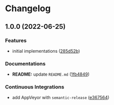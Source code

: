 # Changelog

## 1.0.0 (2022-06-25)


### Features

* initial implementations ([285d52b](https://github.com/extra2000/vitis-gpio-led/commit/285d52be21745d1b9ca2dc27779a714679676c31))


### Documentations

* **README:** update `README.md` ([1fb4849](https://github.com/extra2000/vitis-gpio-led/commit/1fb4849237c27b4a7f7e0420d58214a46712b106))


### Continuous Integrations

* add AppVeyor with `semantic-release` ([e367564](https://github.com/extra2000/vitis-gpio-led/commit/e3675642add1b8502bebc31c4920995be400cf07))
